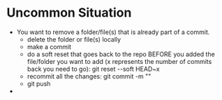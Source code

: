 # Uncommon Situation
* You want to remove a folder/file(s) that is already part of a commit. 
  * delete the folder or file(s) locally
  * make a commit 
  * do a soft reset that goes back to the repo BEFORE you added the file/folder you want to add (x represents the number of commits back you need to go): git reset --soft HEAD~x 
  * recommit all the changes: git commit -m "<msg for the new commit>"
  * git push
* 